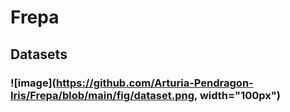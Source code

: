 # Frepa
## Datasets
### ![image](https://github.com/Arturia-Pendragon-Iris/Frepa/blob/main/fig/dataset.png, width="100px")
